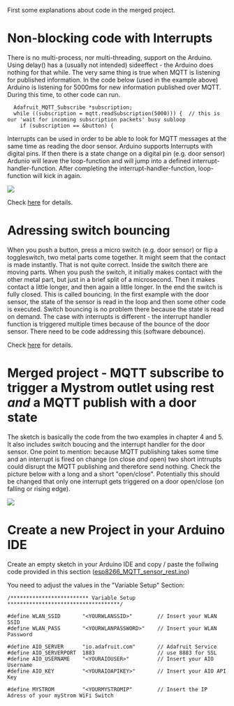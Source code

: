 First some explanations about code in the merged project.

# Non-blocking code with Interrupts
There is no multi-process, nor multi-threading, support on the Arduino. Using delay() has a (usually not intended) sideeffect - the Arduino does nothing for that while. The very same thing is true when MQTT is listening for published information. In the code below (used in the example above) Arduino is listening for 5000ms for new information published over MQTT. During this time, to other code can run.
```
  Adafruit_MQTT_Subscribe *subscription;
  while ((subscription = mqtt.readSubscription(5000))) {  // this is our 'wait for incoming subscription packets' busy subloop
    if (subscription == &button) {
```
Interrupts can be used in order to be able to look for MQTT messages at the same time as reading the door sensor. Arduino supports Interrupts with digital pins. If then there is a state change on a digital pin (e.g. door sensor) Ardunio will leave the loop-function and will jump into a defined interrupt-handler-function. After completing the interrupt-handler-function, loop-function will kick in again.

<img src="https://techtutorialsx.files.wordpress.com/2016/12/esp8266-interrupts.png">

Check <a href="https://techtutorialsx.com/2016/12/11/esp8266-external-interrupts/">here</a> for details.

# Adressing switch bouncing
When you push a button, press a micro switch (e.g. door sensor) or flip a toggleswitch, two metal parts come together. It might seem that the contact is made instantly. That is not quite correct. Inside the switch there are moving parts. When you push the switch, it initially makes contact with the other metal part, but just in a brief split of a microsecond. Then it makes contact a little longer, and then again a little longer. In the end the switch is fully closed. This is called bouncing.
In the first example with the door sensor, the state of the sensor is read in the loop and then some other code is executed. Switch bouncing is no problem there because the state is read on demand. The case with interrupts is different - the interrupt handler function is triggered multiple times because of the bounce of the door sensor. There need to be code addressing this (software debounce).

Check <a href="https://www.allaboutcircuits.com/technical-articles/switch-bounce-how-to-deal-with-it/">here</a> for details.

# Merged project - MQTT subscribe to trigger a Mystrom outlet using rest *and* a MQTT publish with a door state

The sketch is basically the code from the two examples in chapter 4 and 5. It also includes switch boucing and the interrupt handler for the door sensor. One point to mention: because MQTT publishing takes some time and an interrupt is fired on change (on close *and* open) two short intrrupts could disrupt the MQTT publishing and therefore send nothing. Check the picture below with a long and a short "open/close". Potentially this should be changed that only one interrupt gets triggered on a door open/close (on falling or rising edge).

<img src="https://github.com/cvolkmer/iot-hackathon/blob/master/images/6_1_Serial_Console.png">

# Create a new Project in your Arduino IDE
Create an empty sketch in your Arduino IDE and copy / paste the follwing code provided in this section (<a href="https://github.com/cvolkmer/iot-hackathon/blob/master/6.%20Bringing%20it%20all%20together%20-%20MQTT%20publish%20and%20subscribe/esp8266_MQTT_sensor_rest.ino">esp8266_MQTT_sensor_rest.ino</a>) 

You need to adjust the values in the "Variable Setup" Section:

````
/************************* Variable Setup ************************************/

#define WLAN_SSID       "<YOURWLANSSID>"        // Insert your WLAN SSID
#define WLAN_PASS       "<YOURWLANPASSWORD>"    // Insert your WLAN Password

#define AIO_SERVER      "io.adafruit.com"       // Adafruit Service 
#define AIO_SERVERPORT  1883                    // use 8883 for SSL
#define AIO_USERNAME    "<YOURAIOUSER>"         // Insert your AIO Username
#define AIO_KEY         "<YOURAIOAPIKEY>"       // Insert your AIO API Key

#define MYSTROM         "<YOURMYSTROMIP"        // Insert the IP Adress of your myStrom WiFi Switch

````




